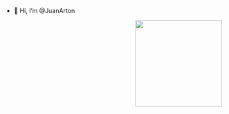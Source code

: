 - 👋 Hi, I’m @JuanArton



<img align="right" src="https://media.giphy.com/media/WUlplcMpOCEmTGBtBW/giphy.gif" width="200">
